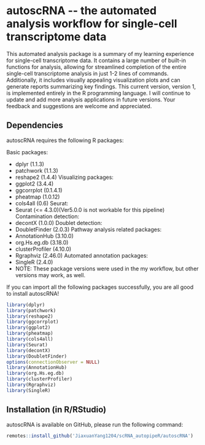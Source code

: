 # autoscRNA -- the automated analysis workflow for single-cell transcriptome data

This automated analysis package is a summary of my learning experience for single-cell transcriptome data. It contains a large number of built-in functions for analysis, allowing for streamlined completion of the entire single-cell transcriptome analysis in just 1-2 lines of commands. Additionally, it includes visually appealing visualization plots and can generate reports summarizing key findings. This current version, version 1, is implemented entirely in the R programming language. I will continue to update and add more analysis applications in future versions. Your feedback and suggestions are welcome and appreciated.

## Dependencies

autoscRNA requires the following R packages: 

Basic packages:
* dplyr (1.1.3) 
* patchwork (1.1.3) 
* reshape2 (1.4.4)
Visualizing packages:
* ggplot2 (3.4.4)
* ggcorrplot (0.1.4.1)
* pheatmap (1.0.12)
* cols4all (0.6)
Seurat:
* Seurat (<= 4.3.0)(Ver5.0.0 is not workable for this pipeline)
Contamination detection:
* decontX (1.0.0)
Doublet detection:
* DoubletFinder (2.0.3)
Pathway analysis related packages:
* AnnotationHub (3.10.0)
* org.Hs.eg.db (3.18.0)
* clusterProfiler (4.10.0)
* Rgraphviz (2.46.0)
Automated annotation packages:
* SingleR (2.4.0)
* NOTE: These package versions were used in the my workflow, but other versions may work, as well.

If you can import all the following packages successfully, you are all good to install autoscRNA!
``` r
library(dplyr)
library(patchwork)
library(reshape2)
library(ggcorrplot)
library(ggplot2)
library(pheatmap)
library(cols4all)
library(Seurat)
library(decontX)
library(DoubletFinder)
options(connectionObserver = NULL)
library(AnnotationHub)
library(org.Hs.eg.db)
library(clusterProfiler)
library(Rgraphviz)
library(SingleR)
```


## Installation (in R/RStudio)

autoscRNA is available on GitHub, please run the following command:
``` r
remotes::install_github('JiaxuanYang1204/scRNA_autopipeR/autoscRNA')
```



